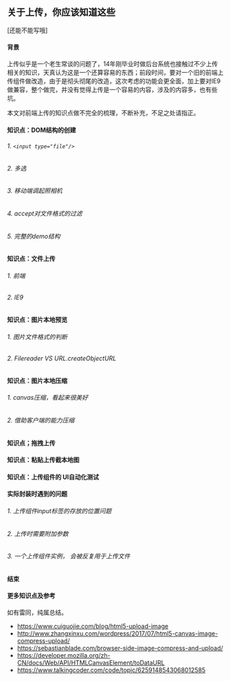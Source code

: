 ## 关于上传，你应该知道这些
[还能不能写哦]
#### 背景

上传似乎是一个老生常谈的问题了，14年刚毕业时做后台系统也接触过不少上传相关的知识，天真认为这是一个还算容易的东西；前段时间，要对一个旧的前端上传组件做改造，由于是彻头彻尾的改造，这次考虑的功能会更全面，加上要对IE9做兼容，整个做完，并没有觉得上传是一个容易的内容，涉及的内容多，也有些坑。

本文对前端上传的知识点做不完全的梳理，不断补充，不足之处请指正。


#### 知识点：DOM结构的创建

###### 1. `<input type="file"/>`
###### 2. 多选
###### 3. 移动端调起照相机
###### 4. accept对文件格式的过滤
###### 5. 完整的demo结构

#### 知识点：文件上传

###### 1. 前端

###### 2. IE9

#### 知识点：图片本地预览

###### 1. 图片文件格式的判断

###### 2. Filereader VS URL.createObjectURL

#### 知识点：图片本地压缩

###### 1. canvas压缩，看起来很美好

###### 2. 借助客户端的能力压缩

#### 知识点；拖拽上传

#### 知识点：粘贴上传截本地图

#### 知识点：上传组件的  UI自动化测试

#### 实际封装时遇到的问题

###### 1. 上传组件input标签的存放的位置问题

###### 2. 上传时需要附加参数

###### 3. 一个上传组件实例， 会被反复用于上传文件

#### 结束

#### 更多知识点及参考

如有雷同，纯属总结。

- <https://www.cuiguojie.com/blog/html5-upload-image>
- <http://www.zhangxinxu.com/wordpress/2017/07/html5-canvas-image-compress-upload/>
- <https://sebastianblade.com/browser-side-image-compress-and-upload/>
- <https://developer.mozilla.org/zh-CN/docs/Web/API/HTMLCanvasElement/toDataURL>
- <https://www.talkingcoder.com/code/topic/6259148543068012585>